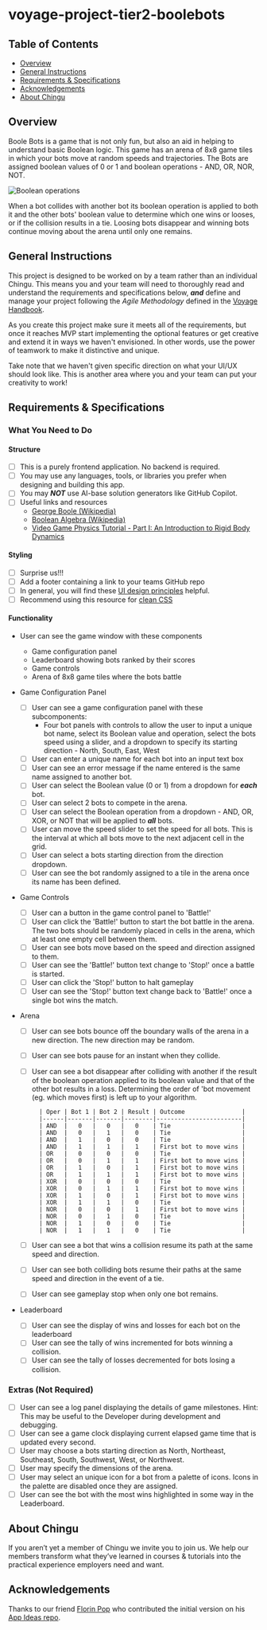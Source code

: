 # voyage-project-tier2-boolebots

## Table of Contents

* [Overview](#overview)
* [General Instructions](#general-instructions)
* [Requirements & Specifications](#requirements-specifications)
* [Acknowledgements](#acknowledgements)
* [About Chingu](#about-chingu)

## Overview

Boole Bots is a game that is not only fun, but also an aid in helping to 
understand basic Boolean logic. This game has an arena of 8x8 game tiles in
which your bots move at random speeds and trajectories. The Bots are assigned
boolean values of 0 or 1 and boolean operations - AND, OR, NOR, NOT. 

![Boolean operations](./assets/boolean_operations.png)

When a bot collides with another bot its boolean operation is applied to both
it and the other bots' boolean value to determine which one wins or looses, or
if the collision results in a tie. Loosing bots disappear and winning bots 
continue moving about the arena until only one remains.

## General Instructions

This project is designed to be worked on by a team rather than an individual
Chingu. This means you and your team will need to thoroughly read and
understand the requirements and specifications below, **_and_** define and
manage your project following the _Agile Methodology_ defined in the
[Voyage Handbook](https://chingucohorts.notion.site/Voyage-Guide-1e528dcbf1d241c9a93b4627f6f1c809).

As you create this project make sure it meets all of the requirements, but once
it reaches MVP start implementing the optional features or get creative and
extend it in ways we haven't envisioned. In other words, use the power of
teamwork to make it distinctive and unique.

Take note that we haven't given specific direction on what your UI/UX should
look like. This is another area where you and your team can put your creativity 
to work! 

## Requirements & Specifications

### What You Need to Do

#### Structure

- [ ] This is a purely frontend application. No backend is required. 
- [ ] You may use any languages, tools, or libraries you prefer when designing and building this app. 
- [ ] You may **_NOT_** use AI-base solution generators like GitHub Copilot.
- [ ] Useful links and resources
    - [George Boole (Wikipedia)](https://en.wikipedia.org/wiki/George_Boole)
    - [Boolean Algebra (Wikipedia)](https://en.wikipedia.org/wiki/Boolean_algebra)
    - [Video Game Physics Tutorial - Part I: An Introduction to Rigid Body Dynamics](https://www.toptal.com/game/video-game-physics-part-i-an-introduction-to-rigid-body-dynamics)

#### Styling

- [ ] Surprise us!!!
- [ ] Add a footer containing a link to your teams GitHub repo
- [ ] In general, you will find these [UI design principles](https://www.justinmind.com/ui-design/principles) helpful.
- [ ] Recommend using this resource for [clean CSS](https://www.devbridge.com/articles/implementing-clean-css-bem-method/)

#### Functionality

-   User can see the game window with these components
    - Game configuration panel
    - Leaderboard showing bots ranked by their scores
    - Game controls
    - Arena of 8x8 game tiles where the bots battle

- Game Configuration Panel
    -   [ ] User can see a game configuration panel with these subcomponents:
        - Four bot panels with controls to allow the user to input a unique bot 
        name, select its Boolean value and operation, select the bots speed using a 
        slider, and a dropdown to specify its starting direction - North, South, 
        East, West
    -   [ ] User can enter a unique name for each bot into an input text box
    -   [ ] User can see an error message if the name entered is the same name
    assigned to another bot.
    -   [ ] User can select the Boolean value (0 or 1) from a dropdown for **_each_** bot.
    -   [ ] User can select 2 bots to compete in the arena.
    -   [ ] User can select the Boolean operation from a dropdown - AND, OR, XOR,
    or NOT that will be applied to **_all_** bots.
    -   [ ] User can move the speed slider to set the speed for all bots. This is the interval at which all bots move to the next adjacent cell in the grid.
    -   [ ] User can select a bots starting direction from the direction dropdown.
    -   [ ] User can see the bot randomly assigned to a tile in the arena once its
    name has been defined.

- Game Controls
    -   [ ] User can a button in the game control panel to 'Battle!'
    -   [ ] User can click the 'Battle!' button to start the bot battle in the arena. The two bots should be randomly placed in cells in the arena, which at least one empty cell between them.
    -   [ ] User can see bots move based on the speed and direction assigned to them.
    -   [ ] User can see the 'Battle!' button text change to 'Stop!' once a battle
    is started.
    -   [ ] User can click the 'Stop!' button to halt gameplay
    -   [ ] User can see the 'Stop!' button text change back to 'Battle!' once a
    single bot wins the match.

- Arena
    -   [ ] User can see bots bounce off the boundary walls of the arena in a new
    direction. The new direction may be random.
    -   [ ] User can see bots pause for an instant when they collide.
    -   [ ] User can see a bot disappear after colliding with another if the result of the 
    boolean operation applied to its boolean value and that of the other bot results in a loss. Determining the order of 'bot movement (eg. which moves first) is left up to your
    algorithm.

            | Oper | Bot 1 | Bot 2 | Result | Outcome                |
            |------|-------|-------|--------|------------------------|
            | AND  |   0   |   0   |   0    | Tie                    |
            | AND  |   0   |   1   |   0    | Tie                    |
            | AND  |   1   |   0   |   0    | Tie                    |
            | AND  |   1   |   1   |   1    | First bot to move wins |
            | OR   |   0   |   0   |   0    | Tie                    |
            | OR   |   0   |   1   |   1    | First bot to move wins |
            | OR   |   1   |   0   |   1    | First bot to move wins |
            | OR   |   1   |   1   |   1    | First bot to move wins |
            | XOR  |   0   |   0   |   0    | Tie                    |
            | XOR  |   0   |   1   |   1    | First bot to move wins |
            | XOR  |   1   |   0   |   1    | First bot to move wins |
            | XOR  |   1   |   1   |   0    | Tie                    |
            | NOR  |   0   |   0   |   1    | First bot to move wins |
            | NOR  |   0   |   1   |   0    | Tie                    |
            | NOR  |   1   |   0   |   0    | Tie                    |
            | NOR  |   1   |   1   |   0    | Tie                    |

    -   [ ] User can see a bot that wins a collision resume its path at the same 
    speed and direction.
    -   [ ] User can see both colliding bots resume their paths at the same speed
    and direction in the event of a tie. 
    -   [ ] User can see gameplay stop when only one bot remains.

- Leaderboard
    -   [ ] User can see the display of wins and losses for each bot on the
    leaderboard
    -   [ ] User can see the tally of wins incremented for bots winning a collision.
    -   [ ] User can see the tally of losses decremented for bots losing a collision.

### Extras (Not Required)

-   [ ] User can see a log panel displaying the details of game milestones.
Hint: This may be useful to the Developer during development and debugging.
-   [ ] User can see a game clock displaying current elapsed game time that is
updated every second.
-   [ ] User may choose a bots starting direction as North, Northeast, Southeast,
South, Southwest, West, or Northwest.
-   [ ] User may specify the dimensions of the arena.
-   [ ] User may select an unique icon for a bot from a palette of icons. Icons
in the palette are disabled once they are assigned.
-   [ ] User can see the bot with the most wins highlighted in some way in the
Leaderboard.

## About Chingu

If you aren’t yet a member of Chingu we invite you to join us. We help our 
members transform what they’ve learned in courses & tutorials into the 
practical experience employers need and want.

## Acknowledgements

Thanks to our friend [Florin Pop](https://twitter.com/florinpop1705) who 
contributed the initial version on his [App Ideas repo](https://github.com/florinpop17/app-ideas). 